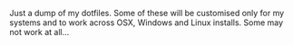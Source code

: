 Just a dump of my dotfiles.
Some of these will be customised only for my systems and to work across OSX, Windows and Linux installs.
Some may not work at all...
